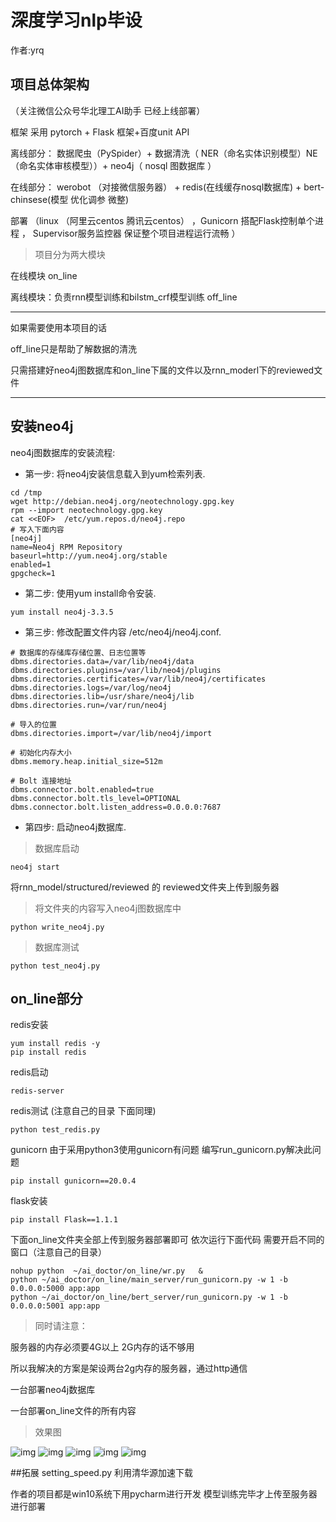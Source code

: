 # 深度学习nlp毕设
作者:yrq

## 项目总体架构
（关注微信公众号华北理工AI助手 已经上线部署）

框架 采用 pytorch + Flask 框架+百度unit API

离线部分： 数据爬虫（PySpider）+ 数据清洗（ NER（命名实体识别模型）NE（命名实体审核模型））+ neo4j（ nosql 图数据库 ）

在线部分： werobot （对接微信服务器） + redis(在线缓存nosql数据库) + bert-chinsese(模型 优化调参 微整)

部署 （linux （阿里云centos 腾讯云centos） ，Gunicorn 搭配Flask控制单个进程 ， Supervisor服务监控器 保证整个项目进程运行流畅 ）
>项目分为两大模块

在线模块
on_line


离线模块：负责rnn模型训练和bilstm_crf模型训练
off_line

***


如果需要使用本项目的话

off_line只是帮助了解数据的清洗

只需搭建好neo4j图数据库和on_line下属的文件以及rnn_moderl下的reviewed文件
***
## 安装neo4j

neo4j图数据库的安装流程:

* 第一步: 将neo4j安装信息载入到yum检索列表.
```vim
cd /tmp
wget http://debian.neo4j.org/neotechnology.gpg.key
rpm --import neotechnology.gpg.key
cat <<EOF>  /etc/yum.repos.d/neo4j.repo
# 写入下面内容
[neo4j]
name=Neo4j RPM Repository
baseurl=http://yum.neo4j.org/stable
enabled=1
gpgcheck=1
```
* 第二步: 使用yum install命令安装.
```shell script
yum install neo4j-3.3.5
```
* 第三步: 修改配置文件内容 /etc/neo4j/neo4j.conf.
```shell script
# 数据库的存储库存储位置、日志位置等
dbms.directories.data=/var/lib/neo4j/data
dbms.directories.plugins=/var/lib/neo4j/plugins
dbms.directories.certificates=/var/lib/neo4j/certificates
dbms.directories.logs=/var/log/neo4j
dbms.directories.lib=/usr/share/neo4j/lib
dbms.directories.run=/var/run/neo4j

# 导入的位置
dbms.directories.import=/var/lib/neo4j/import

# 初始化内存大小
dbms.memory.heap.initial_size=512m

# Bolt 连接地址
dbms.connector.bolt.enabled=true
dbms.connector.bolt.tls_level=OPTIONAL
dbms.connector.bolt.listen_address=0.0.0.0:7687
```
* 第四步: 启动neo4j数据库.
>数据库启动
```shell script
neo4j start 
```
将rnn_model/structured/reviewed 的 reviewed文件夹上传到服务器
>将文件夹的内容写入neo4j图数据库中
```shell script
python write_neo4j.py
```
>数据库测试
```shell script
python test_neo4j.py
```

## on_line部分

redis安装
```shell script
yum install redis -y
pip install redis
```
redis启动
```shell script
redis-server
```
redis测试 (注意自己的目录 下面同理)
```shell script
python test_redis.py
```

gunicorn
由于采用python3使用gunicorn有问题
编写run_gunicorn.py解决此问题
```shell script
pip install gunicorn==20.0.4
```

flask安装
```shell script
pip install Flask==1.1.1
```


下面on_line文件夹全部上传到服务器部署即可 依次运行下面代码 需要开启不同的窗口（注意自己的目录）
```shell script
nohup python  ~/ai_doctor/on_line/wr.py   & 
python ~/ai_doctor/on_line/main_server/run_gunicorn.py -w 1 -b 0.0.0.0:5000 app:app 
python ~/ai_doctor/on_line/bert_server/run_gunicorn.py -w 1 -b 0.0.0.0:5001 app:app 
```
>同时请注意：

服务器的内存必须要4G以上 2G内存的话不够用

所以我解决的方案是架设两台2g内存的服务器，通过http通信

一台部署neo4j数据库

一台部署on_line文件的所有内容

>效果图

![img](./img/1.png)
![img](./img/2.png)
![img](./img/3.png)
![img](./img/4.png)
![img](./img/5.png)


##拓展
setting_speed.py 利用清华源加速下载


作者的项目都是win10系统下用pycharm进行开发
模型训练完毕才上传至服务器进行部署




